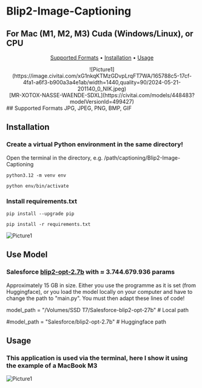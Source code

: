 # Blip2-Image-Captioning
<h2>For Mac (M1, M2, M3) Cuda (Windows/Linux), or CPU</h2>
<div align="center">
  <p>
    <a href="#supported-formats">Supported Formats</a> •
    <a href="#installation">Installation</a> •
    <a href="#usage">Usage</a>
  </p>
</div>
<div align="center">![Picture1](https://image.civitai.com/xG1nkqKTMzGDvpLrqFT7WA/165788c5-17cf-4fa1-a6f3-b900a3a4e1ab/width=1440,quality=90/2024-05-21-201140_0_NIK.jpeg)</div>

<div align="center">[MR-XOTOX-NASSE-WAENDE-SDXL](https://civitai.com/models/448483?modelVersionId=499427)</div>
## Supported Formats
JPG, JPEG, PNG, BMP, GIF

## Installation

### Create a virtual Python environment in the same directory!
Open the terminal in the directory, e.g. /path/captioning/Blip2-Image-Captioning
```
python3.12 -m venv env
```
```
python env/bin/activate
```
### Install requirements.txt
```
pip install --upgrade pip
```
```
pip install -r requirements.txt
```
![Picture1](https://creative-ai.der-zerfleischer.de/images/creativ/quer//2024-05-17-103401_109585519072628_barock.jpeg)
## Use Model

### Salesforce [blip2-opt-2.7b](https://huggingface.co/Salesforce/blip2-opt-2.7b) with ≈ 3.744.679.936 params
Approximately 15 GB in size. Either you use the programme as it is set (from Huggingface), or you load the model locally on your computer and have to change the path to "main.py".
You must then adapt these lines of code!<p>
model_path = "/Volumes/SSD T7/Salesforce-blip2-opt-27b" # Local path<p>
#model_path = "Salesforce/blip2-opt-2.7b" # Huggingface path<p>

## Usage

### This application is used via the terminal, here I show it using the example of a MacBook M3
![Picture1](https://image.civitai.com/xG1nkqKTMzGDvpLrqFT7WA/fe8c5bfd-7887-4267-a344-a18189a41680/width=920,quality=90/2024-06-06-143307_305791123400292.jpeg)
